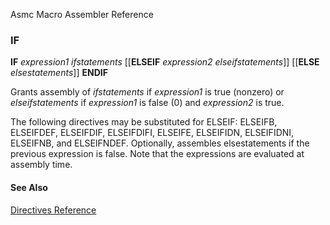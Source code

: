 Asmc Macro Assembler Reference

### IF

**IF** _expression1_
   _ifstatements_
   [[**ELSEIF** _expression2_
      _elseifstatements_]]
   [[**ELSE**
      _elsestatements_]]
   **ENDIF**

Grants assembly of _ifstatements_ if _expression1_ is true (nonzero) or _elseifstatements_ if _expression1_ is false (0) and _expression2_ is true.

The following directives may be substituted for ELSEIF: ELSEIFB, ELSEIFDEF, ELSEIFDIF, ELSEIFDIFI, ELSEIFE, ELSEIFIDN, ELSEIFIDNI, ELSEIFNB, and ELSEIFNDEF. Optionally, assembles elsestatements if the previous expression is false. Note that the expressions are evaluated at assembly time.

#### See Also

[Directives Reference](readme.md)